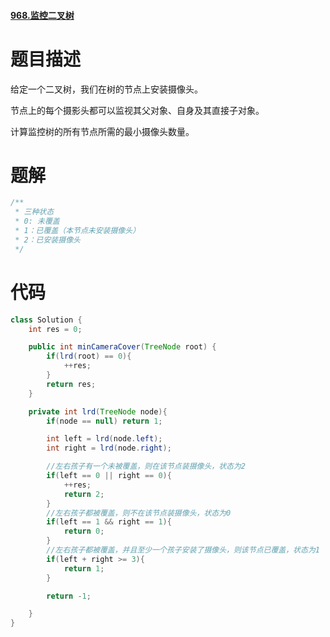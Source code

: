 #### [968.监控二叉树](https://leetcode-cn.com/problems/binary-tree-cameras/)

# 题目描述

给定一个二叉树，我们在树的节点上安装摄像头。

节点上的每个摄影头都可以监视其父对象、自身及其直接子对象。

计算监控树的所有节点所需的最小摄像头数量。

# 题解

```java
/**
 * 三种状态
 * 0: 未覆盖
 * 1：已覆盖（本节点未安装摄像头）
 * 2：已安装摄像头
 */
```

# 代码

```java
class Solution {
    int res = 0;

    public int minCameraCover(TreeNode root) {
        if(lrd(root) == 0){
            ++res;
        }
        return res;
    }

    private int lrd(TreeNode node){
        if(node == null) return 1;

        int left = lrd(node.left);
        int right = lrd(node.right);

        //左右孩子有一个未被覆盖，则在该节点装摄像头，状态为2
        if(left == 0 || right == 0){
            ++res;
            return 2;
        }
        //左右孩子都被覆盖，则不在该节点装摄像头，状态为0
        if(left == 1 && right == 1){
            return 0;
        }
        //左右孩子都被覆盖，并且至少一个孩子安装了摄像头，则该节点已覆盖，状态为1
        if(left + right >= 3){
            return 1;
        }

        return -1;

    }
}
```
